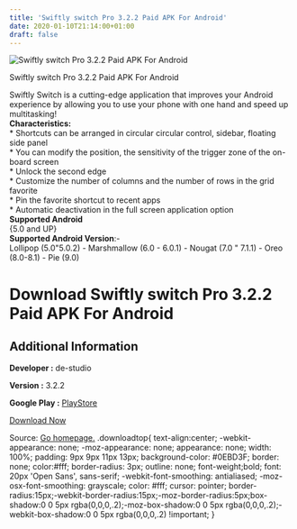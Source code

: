 ```yaml
---
title: 'Swiftly switch Pro 3.2.2 Paid APK For Android'
date: 2020-01-10T21:14:00+01:00
draft: false
---
```


![Swiftly switch Pro 3.2.2 Paid APK For Android](https://i1.wp.com/apkhome.net/wp-content/uploads/2020/01/Swiftly-switch-Pro-3.2.2-Paid.png "Swiftly switch Pro 3.2.2 Paid APK For Android")

  

Swiftly switch Pro 3.2.2 Paid APK For Android

Swiftly Switch is a cutting-edge application that improves your Android experience by allowing you to use your phone with one hand and speed up multitasking!  
**Characteristics:**  
\* Shortcuts can be arranged in circular circular control, sidebar, floating side panel  
\* You can modify the position, the sensitivity of the trigger zone of the on-board screen  
\* Unlock the second edge  
\* Customize the number of columns and the number of rows in the grid favorite  
\* Pin the favorite shortcut to recent apps  
\* Automatic deactivation in the full screen application option  
**Supported Android**  
{5.0 and UP}  
**Supported Android Version**:-  
Lollipop (5.0"5.0.2) - Marshmallow (6.0 - 6.0.1) - Nougat (7.0 " 7.1.1) - Oreo (8.0-8.1) - Pie (9.0)

Download Swiftly switch Pro 3.2.2 Paid APK For Android
======================================================

Additional Information
----------------------

**Developer :** de-studio

**Version :** 3.2.2

**Google Play :** [PlayStore](https://play.google.com/store/apps/details?id=org.de_studio.recentappswitcher.pro)

  

[Download Now](https://store4app.co/post/swiftly-switch-pro-3-2-2-paid-apk-for-android_1578682751)

  
Source: [Go homepage.](https://store4app.co/post/swiftly-switch-pro-3-2-2-paid-apk-for-android_1578682751) .downloadtop{ text-align:center; -webkit-appearance: none; -moz-appearance: none; appearance: none; width: 100%; padding: 9px 9px 11px 13px; background-color: #0EBD3F; border: none; color:#fff; border-radius: 3px; outline: none; font-weight;bold; font: 20px 'Open Sans', sans-serif; -webkit-font-smoothing: antialiased; -moz-osx-font-smoothing: grayscale; color: #fff; cursor: pointer; border-radius:15px;-webkit-border-radius:15px;-moz-border-radius:5px;box-shadow:0 0 5px rgba(0,0,0,.2);-moz-box-shadow:0 0 5px rgba(0,0,0,.2);-webkit-box-shadow:0 0 5px rgba(0,0,0,.2) !important; }